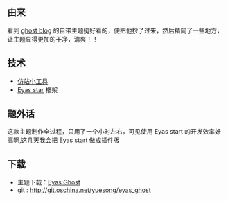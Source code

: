 ## 由来

看到 [ghost blog][1] 的自带主题挺好看的，便把他抄了过来，然后精简了一些地方，让主题显得更加的干净，清爽！！

## 技术

*   [仿站小工具][2]
*   [Eyas star][3] 框架

## 题外话

这款主题制作全过程，只用了一个小时左右，可见使用 Eyas start 的开发效率好高啊,这几天我会把 Eyas start 做成插件版

## 下载

*   主题下载：[Eyas Ghost][4]
*   git : <http://git.oschina.net/yuesong/eyas_ghost>

 [1]: http://www.ghostchina.com/
 [2]: http://blog.smalltool.net/
 [3]: http://eyaslife.com/post/433
 [4]: http://git.oschina.net/yuesong/eyas_ghost/repository/archive?ref=master